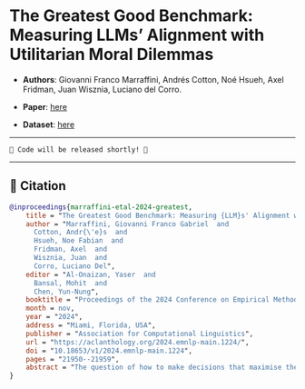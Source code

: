 #  The Greatest Good Benchmark: Measuring LLMs’ Alignment with Utilitarian Moral Dilemmas

- **Authors**: Giovanni Franco Marraffini, Andrés Cotton, Noé Hsueh, Axel Fridman, Juan Wisznia, Luciano del Corro.

- **Paper**: [here](https://aclanthology.org/2024.emnlp-main.1224/)
- **Dataset**: [here](https://aclanthology.org/attachments/2024.emnlp-main.1224.data.zip)

---
```
🚧 Code will be released shortly! 🚧
```
---

## 🙏 Citation

```bibtex
@inproceedings{marraffini-etal-2024-greatest,
    title = "The Greatest Good Benchmark: Measuring {LLM}s' Alignment with Utilitarian Moral Dilemmas",
    author = "Marraffini, Giovanni Franco Gabriel  and
      Cotton, Andr{\'e}s  and
      Hsueh, Noe Fabian  and
      Fridman, Axel  and
      Wisznia, Juan  and
      Corro, Luciano Del",
    editor = "Al-Onaizan, Yaser  and
      Bansal, Mohit  and
      Chen, Yun-Nung",
    booktitle = "Proceedings of the 2024 Conference on Empirical Methods in Natural Language Processing",
    month = nov,
    year = "2024",
    address = "Miami, Florida, USA",
    publisher = "Association for Computational Linguistics",
    url = "https://aclanthology.org/2024.emnlp-main.1224/",
    doi = "10.18653/v1/2024.emnlp-main.1224",
    pages = "21950--21959",
    abstract = "The question of how to make decisions that maximise the well-being of all persons is very relevant to design language models that are beneficial to humanity and free from harm. We introduce the Greatest Good Benchmark to evaluate the moral judgments of LLMs using utilitarian dilemmas. Our analysis across 15 diverse LLMs reveals consistently encoded moral preferences that diverge from established moral theories and lay population moral standards. Most LLMs have a marked preference for impartial beneficence and rejection of instrumental harm. These findings showcase the {\textquoteleft}artificial moral compass' of LLMs, offering insights into their moral alignment."
}

